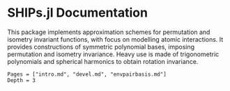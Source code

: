 
# SHIPs.jl Documentation

This package implements approximation schemes for permutation and isometry invariant functions, with focus on modelling atomic interactions. It provides constructions of symmetric polynomial bases, imposing permutation and isometry invariance. Heavy use is made of trigonometric polynomials and spherical harmonics to obtain rotation invariance.



```@contents
Pages = ["intro.md", "devel.md", "envpairbasis.md"]
Depth = 3
```
